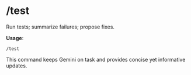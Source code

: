 
# /test

Run tests; summarize failures; propose fixes.

**Usage**:
```
/test
```

This command keeps Gemini on task and provides concise yet informative updates.
